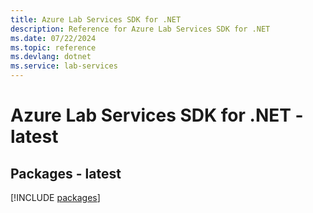 ```yaml
---
title: Azure Lab Services SDK for .NET
description: Reference for Azure Lab Services SDK for .NET
ms.date: 07/22/2024
ms.topic: reference
ms.devlang: dotnet
ms.service: lab-services
---
```

# Azure Lab Services SDK for .NET - latest
## Packages - latest
[!INCLUDE [packages](lab-services-index.md)]